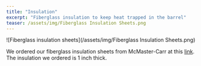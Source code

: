 ```yaml
---
title: "Insulation"
excerpt: "Fiberglass insulation to keep heat trapped in the barrel"
teaser: /assets/img/Fiberglass Insulation Sheets.png
---
```


![Fiberglass insulation sheets](/assets/img/Fiberglass Insulation Sheets.png)

We ordered our fiberglass insulation sheets from McMaster-Carr at this [link](https://www.mcmaster.com/insulation/fiberglass-insulation-sheets/). The insulation we ordered is 1 inch thick.

